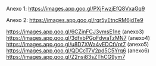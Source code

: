 Anexo 1: https://images.app.goo.gl/PXjFwzjEfQ8VxaGq9

Anexo 2: https://images.app.goo.gl/rqr5yEtncRM6jdTe9

https://images.app.goo.gl/6CZinFCJ3vmsE1ne (anexo3)
https://images.app.goo.gl/3dfxbPGpFdwaTzMN7 (anexo4)
https://images.app.goo.gl/u8D7XWa4vEDCtVpt7 (anexo5)
https://images.app.goo.gl/QDCcT7V2pd5C5Yrq6 (anexo6)
https://images.app.goo.gl/Z2nsi83sZThCG9ym7
